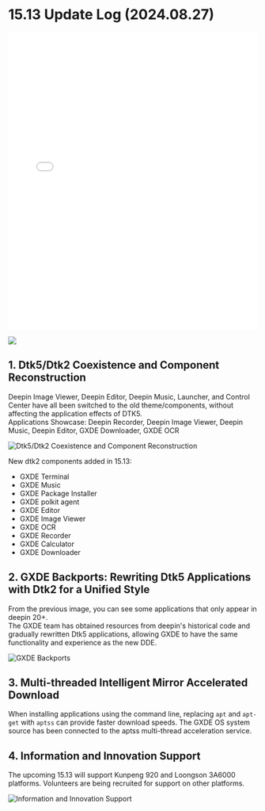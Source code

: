 # 15.13 Update Log (2024.08.27)

<p align="center"><iframe src="//player.bilibili.com/player.html?isOutside=true&aid=113088552502414&bvid=BV1g1HmePES2&cid=25757811116&p=1" scrolling="no" border="0" frameborder="no" framespacing="0" allowfullscreen="true" width="100%" height="600"></iframe></p>  

![](/news/15.13/1.png)  

## 1. Dtk5/Dtk2 Coexistence and Component Reconstruction
Deepin Image Viewer, Deepin Editor, Deepin Music, Launcher, and Control Center have all been switched to the old theme/components, without affecting the application effects of DTK5.  
Applications Showcase: Deepin Recorder, Deepin Image Viewer, Deepin Music, Deepin Editor, GXDE Downloader, GXDE OCR  

![Dtk5/Dtk2 Coexistence and Component Reconstruction](/news/15.13/2.png)  

New dtk2 components added in 15.13:  
- GXDE Terminal  
- GXDE Music  
- GXDE Package Installer  
- GXDE polkit agent  
- GXDE Editor  
- GXDE Image Viewer  
- GXDE OCR  
- GXDE Recorder  
- GXDE Calculator  
- GXDE Downloader  

## 2. GXDE Backports: Rewriting Dtk5 Applications with Dtk2 for a Unified Style

From the previous image, you can see some applications that only appear in deepin 20+.  
The GXDE team has obtained resources from deepin's historical code and gradually rewritten Dtk5 applications, allowing GXDE to have the same functionality and experience as the new DDE.  

![GXDE Backports](/news/15.13/3.png)  

## 3. Multi-threaded Intelligent Mirror Accelerated Download

When installing applications using the command line, replacing `apt` and `apt-get` with `aptss` can provide faster download speeds. The GXDE OS system source has been connected to the aptss multi-thread acceleration service.  

## 4. Information and Innovation Support

The upcoming 15.13 will support Kunpeng 920 and Loongson 3A6000 platforms. Volunteers are being recruited for support on other platforms.  

![Information and Innovation Support](/news/15.13/4.png)